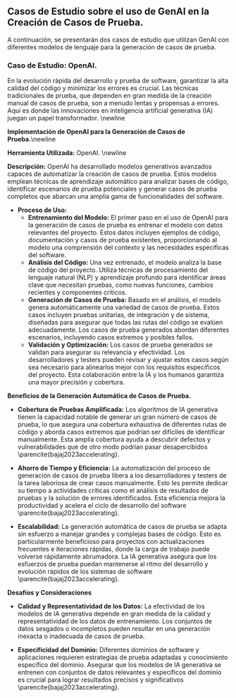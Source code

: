## Casos de Estudio sobre el uso de GenAI en la Creación de Casos de Prueba.

A continuación, se presentarán dos casos de estudio que utilizan GenAI con diferentes modelos de lenguaje para la generación de casos de prueba.

### Caso de Estudio:  OpenAI.

En la evolución rápida del desarrollo y prueba de software, garantizar la alta calidad del código y minimizar los errores es crucial. Las técnicas tradicionales de prueba, que dependen en gran medida de la creación manual de casos de prueba, son a menudo lentas y propensas a errores. Aquí es donde las innovaciones en inteligencia artificial generativa (IA) juegan un papel transformador. \newline

**Implementación de OpenAI para la Generación de Casos de Prueba.**\newline

**Herramienta Utilizada:** OpenAI. \newline

**Descripción:** OpenAI ha desarrollado modelos generativos avanzados capaces de automatizar la creación de casos de prueba. Estos modelos emplean técnicas de aprendizaje automático para analizar bases de código, identificar escenarios de prueba potenciales y generar casos de prueba completos que abarcan una amplia gama de funcionalidades del software. 

- **Proceso de Uso:** 
  - **Entrenamiento del Modelo:**
   El primer paso en el uso de OpenAI para la generación de casos de prueba es entrenar el modelo con datos relevantes del proyecto. Estos datos incluyen ejemplos de código, documentación y casos de prueba existentes, proporcionando al modelo una comprensión del contexto y las necesidades específicas del software.
   - **Análisis del Código:**
   Una vez entrenado, el modelo analiza la base de código del proyecto. Utiliza técnicas de procesamiento del lenguaje natural (NLP) y aprendizaje profundo para identificar áreas clave que necesitan pruebas, como nuevas funciones, cambios recientes y componentes críticos.
   - **Generación de Casos de Prueba:**
   Basado en el análisis, el modelo genera automáticamente una variedad de casos de prueba. Estos casos incluyen pruebas unitarias, de integración y de sistema, diseñadas para asegurar que todas las rutas del código se evalúen adecuadamente. Los casos de prueba generados abordan diferentes escenarios, incluyendo casos extremos y posibles fallos.
   - **Validación y Optimización:**
   Los casos de prueba generados se validan para asegurar su relevancia y efectividad. Los desarrolladores y testers pueden revisar y ajustar estos casos según sea necesario para alinearlos mejor con los requisitos específicos del proyecto. Esta colaboración entre la IA y los humanos garantiza una mayor precisión y cobertura.

**Beneficios de la Generación Automática de Casos de Prueba.**

- **Cobertura de Pruebas Amplificada:**
   Los algoritmos de IA generativa tienen la capacidad notable de generar un gran número de casos de prueba, lo que asegura una cobertura exhaustiva de diferentes rutas de código y aborda casos extremos que podrían ser difíciles de identificar manualmente. Esta amplia cobertura ayuda a descubrir defectos y vulnerabilidades que de otro modo podrían pasar desapercibidos \parencite{bajaj2023accelerating}.

- **Ahorro de Tiempo y Eficiencia:**
   La automatización del proceso de generación de casos de prueba libera a los desarrolladores y testers de la tarea laboriosa de crear casos manualmente. Esto les permite dedicar su tiempo a actividades críticas como el análisis de resultados de pruebas y la solución de errores identificados. Esta eficiencia mejora la productividad y acelera el ciclo de desarrollo del software \parencite{bajaj2023accelerating}.

- **Escalabilidad:**
   La generación automática de casos de prueba se adapta sin esfuerzo a manejar grandes y complejas bases de código. Esto es particularmente beneficioso para proyectos con actualizaciones frecuentes e iteraciones rápidas, donde la carga de trabajo puede volverse rápidamente abrumadora. La IA generativa asegura que los esfuerzos de prueba puedan mantenerse al ritmo del desarrollo y evolución rápidos de los sistemas de software \parencite{bajaj2023accelerating}.

**Desafíos y Consideraciones**

- **Calidad y Representatividad de los Datos:**
   La efectividad de los modelos de IA generativa depende en gran medida de la calidad y representatividad de los datos de entrenamiento. Los conjuntos de datos sesgados o incompletos pueden resultar en una generación inexacta o inadecuada de casos de prueba.

- **Especificidad del Dominio:**
   Diferentes dominios de software y aplicaciones requieren estrategias de prueba adaptadas y conocimiento específico del dominio. Asegurar que los modelos de IA generativa se entrenen con conjuntos de datos relevantes y específicos del dominio es crucial para lograr resultados precisos y significativos \parencite{bajaj2023accelerating}.


